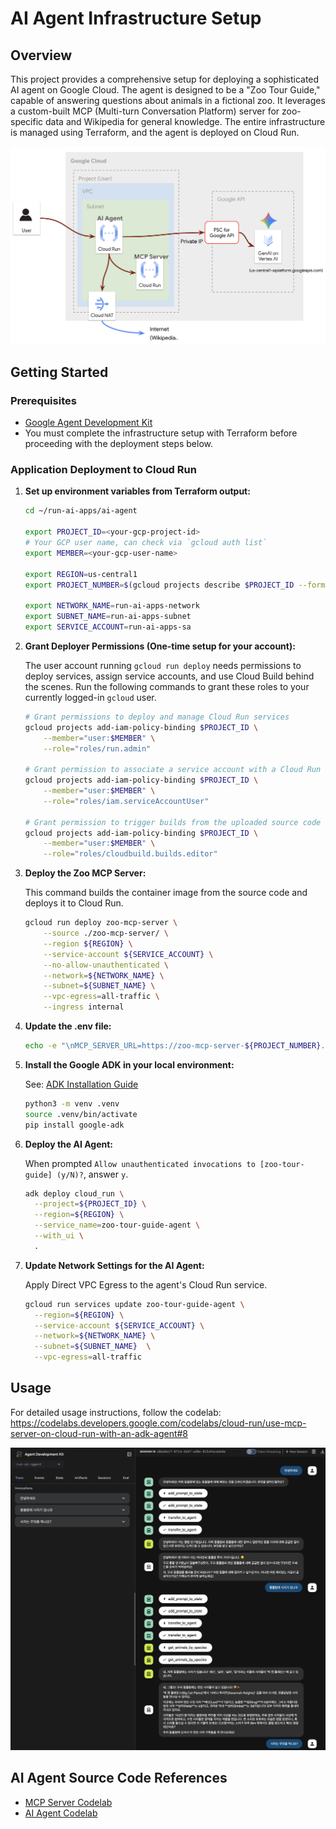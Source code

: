 # AI Agent Infrastructure Setup

## Overview

This project provides a comprehensive setup for deploying a sophisticated AI agent on Google Cloud. The agent is designed to be a "Zoo Tour Guide," capable of answering questions about animals in a fictional zoo. It leverages a custom-built MCP (Multi-turn Conversation Platform) server for zoo-specific data and Wikipedia for general knowledge. The entire infrastructure is managed using Terraform, and the agent is deployed on Cloud Run.

![ai-agent-design](../images/ai-agent-design.png)

## Getting Started

### Prerequisites

- [Google Agent Development Kit](https://google.github.io/adk-docs/)
- You must complete the infrastructure setup with Terraform before proceeding with the deployment steps below.

### Application Deployment to Cloud Run

1.  **Set up environment variables from Terraform output:**

    ```bash
    cd ~/run-ai-apps/ai-agent

    export PROJECT_ID=<your-gcp-project-id>      
    # Your GCP user name, can check via `gcloud auth list`
    export MEMBER=<your-gcp-user-name>

    export REGION=us-central1
    export PROJECT_NUMBER=$(gcloud projects describe $PROJECT_ID --format="value(projectNumber)")  

    export NETWORK_NAME=run-ai-apps-network
    export SUBNET_NAME=run-ai-apps-subnet
    export SERVICE_ACCOUNT=run-ai-apps-sa
    ```

2.  **Grant Deployer Permissions (One-time setup for your account):**

    The user account running `gcloud run deploy` needs permissions to deploy services, assign service accounts, and use Cloud Build behind the scenes. Run the following commands to grant these roles to your currently logged-in `gcloud` user.

    ```bash
    # Grant permissions to deploy and manage Cloud Run services
    gcloud projects add-iam-policy-binding $PROJECT_ID \
        --member="user:$MEMBER" \
        --role="roles/run.admin"

    # Grant permission to associate a service account with a Cloud Run service
    gcloud projects add-iam-policy-binding $PROJECT_ID \
        --member="user:$MEMBER" \
        --role="roles/iam.serviceAccountUser"

    # Grant permission to trigger builds from the uploaded source code
    gcloud projects add-iam-policy-binding $PROJECT_ID \
        --member="user:$MEMBER" \
        --role="roles/cloudbuild.builds.editor"
    ```

3.  **Deploy the Zoo MCP Server:**

    This command builds the container image from the source code and deploys it to Cloud Run.

    ```bash
    gcloud run deploy zoo-mcp-server \
        --source ./zoo-mcp-server/ \
        --region ${REGION} \
        --service-account ${SERVICE_ACCOUNT} \
        --no-allow-unauthenticated \
        --network=${NETWORK_NAME} \
        --subnet=${SUBNET_NAME} \
        --vpc-egress=all-traffic \
        --ingress internal
    ```

43. **Update the .env file:**
    ```bash
    echo -e "\nMCP_SERVER_URL=https://zoo-mcp-server-${PROJECT_NUMBER}.${REGION}.run.app/mcp/" >> .env
    ```

5.  **Install the Google ADK in your local environment:**

    See: [ADK Installation Guide](https://google.github.io/adk-docs/get-started/installation/)
    ```bash
    python3 -m venv .venv
    source .venv/bin/activate
    pip install google-adk
    ```

6.  **Deploy the AI Agent:**

    When prompted `Allow unauthenticated invocations to [zoo-tour-guide] (y/N)?`, answer `y`.
    ```bash
    adk deploy cloud_run \
      --project=${PROJECT_ID} \
      --region=${REGION} \
      --service_name=zoo-tour-guide-agent \
      --with_ui \
      .
    ```

7.  **Update Network Settings for the AI Agent:**

    Apply Direct VPC Egress to the agent's Cloud Run service.
    ```bash
    gcloud run services update zoo-tour-guide-agent \
      --region=${REGION} \
      --service-account ${SERVICE_ACCOUNT} \
      --network=${NETWORK_NAME} \
      --subnet=${SUBNET_NAME}  \
      --vpc-egress=all-traffic
    ```

## Usage
For detailed usage instructions, follow the codelab:
https://codelabs.developers.google.com/codelabs/cloud-run/use-mcp-server-on-cloud-run-with-an-adk-agent#8

![AI Agent UI](../images/ai-agent-result.png)

## AI Agent Source Code References 

- [MCP Server Codelab](https://codelabs.developers.google.com/codelabs/cloud-run/how-to-deploy-a-secure-mcp-server-on-cloud-run?hl=ko#6)
- [AI Agent Codelab](https://codelabs.developers.google.com/codelabs/cloud-run/use-mcp-server-on-cloud-run-with-an-adk-agent?hl=ko#0)